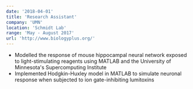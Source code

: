 ```yaml
---
date: '2018-04-01'
title: 'Research Assistant'
company: 'UMN'
location: 'Schmidt Lab'
range: 'May - August 2017'
url: 'http://www.biologyplus.org/'
---
```


- Modelled the response of mouse hippocampal neural network exposed to light-stimulating reagents using MATLAB and the University of Minnesota's Supercomputing Institute
- Implemented Hodgkin-Huxley model in MATLAB to simulate neuronal response when subjected to ion gate-inhibiting lumitoxins
